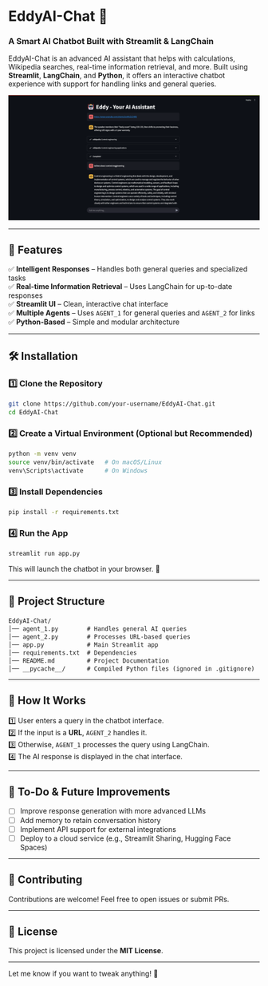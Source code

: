 # **EddyAI-Chat 🤖**  
### **A Smart AI Chatbot Built with Streamlit & LangChain**  

EddyAI-Chat is an advanced AI assistant that helps with calculations, Wikipedia searches, real-time information retrieval, and more. Built using **Streamlit**, **LangChain**, and **Python**, it offers an interactive chatbot experience with support for handling links and general queries.  

![EddyAI-Chat](result.png) 

---

## 🚀 **Features**  
✅ **Intelligent Responses** – Handles both general queries and specialized tasks  
✅ **Real-time Information Retrieval** – Uses LangChain for up-to-date responses  
✅ **Streamlit UI** – Clean, interactive chat interface  
✅ **Multiple Agents** – Uses `AGENT_1` for general queries and `AGENT_2` for links  
✅ **Python-Based** – Simple and modular architecture  

---

## 🛠️ **Installation**  

### 1️⃣ **Clone the Repository**  
```sh
git clone https://github.com/your-username/EddyAI-Chat.git
cd EddyAI-Chat
```

### 2️⃣ **Create a Virtual Environment (Optional but Recommended)**  
```sh
python -m venv venv
source venv/bin/activate   # On macOS/Linux
venv\Scripts\activate      # On Windows
```

### 3️⃣ **Install Dependencies**  
```sh
pip install -r requirements.txt
```

### 4️⃣ **Run the App**  
```sh
streamlit run app.py
```
This will launch the chatbot in your browser. 🚀  

---

## 📂 **Project Structure**  
```
EddyAI-Chat/
│── agent_1.py        # Handles general AI queries
│── agent_2.py        # Processes URL-based queries
│── app.py            # Main Streamlit app
│── requirements.txt  # Dependencies
│── README.md         # Project Documentation
│── __pycache__/      # Compiled Python files (ignored in .gitignore)
```

---

## 🤖 **How It Works**  

1️⃣ User enters a query in the chatbot interface.  
2️⃣ If the input is a **URL**, `AGENT_2` handles it.  
3️⃣ Otherwise, `AGENT_1` processes the query using LangChain.  
4️⃣ The AI response is displayed in the chat interface.  

---

## 📌 **To-Do & Future Improvements**  
- [ ] Improve response generation with more advanced LLMs  
- [ ] Add memory to retain conversation history  
- [ ] Implement API support for external integrations  
- [ ] Deploy to a cloud service (e.g., Streamlit Sharing, Hugging Face Spaces)  

---

## 🤝 **Contributing**  
Contributions are welcome! Feel free to open issues or submit PRs.  

---

## 📜 **License**  
This project is licensed under the **MIT License**.  

---

Let me know if you want to tweak anything! 🚀
